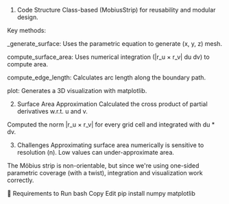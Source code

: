 1. Code Structure
Class-based (MobiusStrip) for reusability and modular design.

Key methods:

_generate_surface: Uses the parametric equation to generate (x, y, z) mesh.

compute_surface_area: Uses numerical integration (|r_u × r_v| du dv) to compute area.

compute_edge_length: Calculates arc length along the boundary path.

plot: Generates a 3D visualization with matplotlib.

2. Surface Area Approximation
Calculated the cross product of partial derivatives w.r.t. u and v.

Computed the norm |r_u × r_v| for every grid cell and integrated with du * dv.

3. Challenges
Approximating surface area numerically is sensitive to resolution (n). Low values can under-approximate area.

The Möbius strip is non-orientable, but since we're using one-sided parametric coverage (with a twist), integration and visualization work correctly.

📌 Requirements to Run
bash
Copy
Edit
pip install numpy matplotlib
